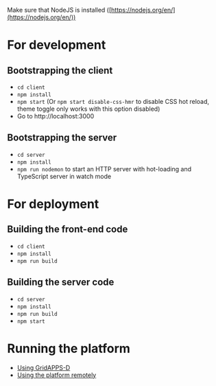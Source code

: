 Make sure that NodeJS is installed ([https://nodejs.org/en/](https://nodejs.org/en/))

# For development
## Bootstrapping the client
- `cd client`
- `npm install`
- `npm start` (Or `npm start disable-css-hmr` to disable CSS hot reload, theme toggle only works with this option disabled)
- Go to http://localhost:3000

## Bootstrapping the server
- `cd server`
- `npm install`
- `npm run nodemon` to start an HTTP server with hot-loading and TypeScript server in watch mode

# For deployment
## Building the front-end code
- `cd client`
- `npm install`
- `npm run build`

## Building the server code
- `cd server`
- `npm install`
- `npm run build`
- `npm start`

# Running the platform
- [Using GridAPPS-D](https://gridappsd.readthedocs.io/en/master/using_gridappsd/index.html)
- [Using the platform remotely](https://github.com/GRIDAPPSD/gridappsd-docker/blob/main/README.md)

